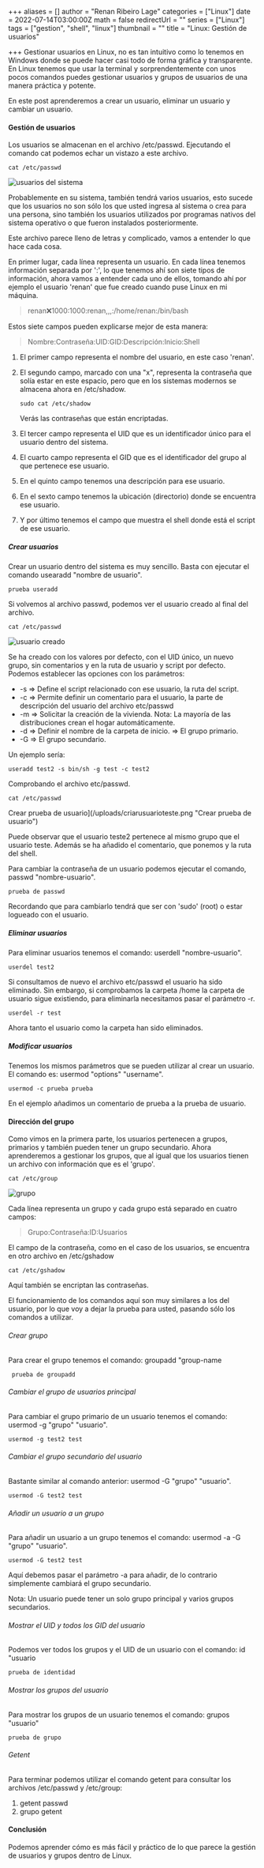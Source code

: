 +++
aliases = []
author = "Renan Ribeiro Lage"
categories = ["Linux"]
date = 2022-07-14T03:00:00Z
math = false
redirectUrl = ""
series = ["Linux"]
tags = ["gestion", "shell", "linux"]
thumbnail = ""
title = "Linux: Gestión de usuarios"

+++
Gestionar usuarios en Linux, no es tan intuitivo como lo tenemos en Windows donde se puede hacer casi todo de forma gráfica y transparente. En Linux tenemos que usar la terminal y sorprendentemente con unos pocos comandos puedes gestionar usuarios y grupos de usuarios de una manera práctica y potente.

En este post aprenderemos a crear un usuario, eliminar un usuario y cambiar un usuario.

#### Gestión de usuarios

Los usuarios se almacenan en el archivo /etc/passwd. Ejecutando el comando cat podemos echar un vistazo a este archivo.

    cat /etc/passwd

![usuarios del sistema](/uploads/usuariodosistema.png "usuarios del sistema")

Probablemente en su sistema, también tendrá varios usuarios, esto sucede que los usuarios no son sólo los que usted ingresa al sistema o crea para una persona, sino también los usuarios utilizados por programas nativos del sistema operativo o que fueron instalados posteriormente.

Este archivo parece lleno de letras y complicado, vamos a entender lo que hace cada cosa.

En primer lugar, cada línea representa un usuario. En cada línea tenemos información separada por ':', lo que tenemos ahí son siete tipos de información, ahora vamos a entender cada uno de ellos, tomando ahí por ejemplo el usuario 'renan' que fue creado cuando puse Linux en mi máquina.

> renan:x:1000:1000:renan,,,:/home/renan:/bin/bash

Estos siete campos pueden explicarse mejor de esta manera:

> Nombre:Contraseña:UID:GID:Descripción:Inicio:Shell

1. El primer campo representa el nombre del usuario, en este caso 'renan'.
2. El segundo campo, marcado con una "x", representa la contraseña que solía estar en este espacio, pero que en los sistemas modernos se almacena ahora en /etc/shadow.

       sudo cat /etc/shadow

   Verás las contraseñas que están encriptadas.
3. El tercer campo representa el UID que es un identificador único para el usuario dentro del sistema.
4. El cuarto campo representa el GID que es el identificador del grupo al que pertenece ese usuario.
5. En el quinto campo tenemos una descripción para ese usuario.
6. En el sexto campo tenemos la ubicación (directorio) donde se encuentra ese usuario.
7. Y por último tenemos el campo que muestra el shell donde está el script de ese usuario.

##### Crear usuarios

Crear un usuario dentro del sistema es muy sencillo. Basta con ejecutar el comando usearadd "nombre de usuario".

    prueba useradd

Si volvemos al archivo passwd, podemos ver el usuario creado al final del archivo.

    cat /etc/passwd

![usuario creado](/uploads/criadousuario.png "usuario creado")

Se ha creado con los valores por defecto, con el UID único, un nuevo grupo, sin comentarios y en la ruta de usuario y script por defecto. Podemos establecer las opciones con los parámetros:

* -s => Define el script relacionado con ese usuario, la ruta del script.
* -c => Permite definir un comentario para el usuario, la parte de descripción del usuario del archivo etc/passwd
* -m => Solicitar la creación de la vivienda. Nota: La mayoría de las distribuciones crean el hogar automáticamente.
* -d => Definir el nombre de la carpeta de inicio.
=> El grupo primario.
* -G => El grupo secundario.

Un ejemplo sería:

    useradd test2 -s bin/sh -g test -c test2

Comprobando el archivo etc/passwd.

    cat /etc/passwd

Crear prueba de usuario](/uploads/criarusuarioteste.png "Crear prueba de usuario")

Puede observar que el usuario teste2 pertenece al mismo grupo que el usuario teste. Además se ha añadido el comentario, que ponemos y la ruta del shell.

Para cambiar la contraseña de un usuario podemos ejecutar el comando, passwd "nombre-usuario".

    prueba de passwd 

Recordando que para cambiarlo tendrá que ser con 'sudo' (root) o estar logueado con el usuario.

##### Eliminar usuarios

Para eliminar usuarios tenemos el comando: userdell "nombre-usuario".

    userdel test2

Si consultamos de nuevo el archivo etc/passwd el usuario ha sido eliminado. Sin embargo, si comprobamos la carpeta /home la carpeta de usuario sigue existiendo, para eliminarla necesitamos pasar el parámetro -r.

    userdel -r test

Ahora tanto el usuario como la carpeta han sido eliminados.

##### Modificar usuarios

Tenemos los mismos parámetros que se pueden utilizar al crear un usuario. El comando es: usermod "options" "username".

    usermod -c prueba prueba

En el ejemplo añadimos un comentario de prueba a la prueba de usuario.

#### Dirección del grupo

Como vimos en la primera parte, los usuarios pertenecen a grupos, primarios y también pueden tener un grupo secundario. Ahora aprenderemos a gestionar los grupos, que al igual que los usuarios tienen un archivo con información que es el 'grupo'.

    cat /etc/group

![grupo](/cargas/grupo.png "grupo")

Cada línea representa un grupo y cada grupo está separado en cuatro campos:

> Grupo:Contraseña:ID:Usuarios

El campo de la contraseña, como en el caso de los usuarios, se encuentra en otro archivo en /etc/gshadow

    cat /etc/gshadow

Aquí también se encriptan las contraseñas.

El funcionamiento de los comandos aquí son muy similares a los del usuario, por lo que voy a dejar la prueba para usted, pasando sólo los comandos a utilizar.

###### Crear grupo

Para crear el grupo tenemos el comando: groupadd "group-name

     prueba de groupadd

###### Cambiar el grupo de usuarios principal

Para cambiar el grupo primario de un usuario tenemos el comando: usermod -g "grupo" "usuario".

    usermod -g test2 test

###### Cambiar el grupo secundario del usuario

Bastante similar al comando anterior: usermod -G "grupo" "usuario".

    usermod -G test2 test

###### Añadir un usuario a un grupo

Para añadir un usuario a un grupo tenemos el comando: usermod -a -G "grupo" "usuario".

    usermod -G test2 test

Aquí debemos pasar el parámetro -a para añadir, de lo contrario simplemente cambiará el grupo secundario.

Nota: Un usuario puede tener un solo grupo principal y varios grupos secundarios.

###### Mostrar el UID y todos los GID del usuario

Podemos ver todos los grupos y el UID de un usuario con el comando: id "usuario

    prueba de identidad

###### Mostrar los grupos del usuario 

Para mostrar los grupos de un usuario tenemos el comando: grupos "usuario"

    prueba de grupo

###### Getent

Para terminar podemos utilizar el comando getent para consultar los archivos /etc/passwd y /etc/group:

1. getent passwd
2. grupo getent

#### Conclusión

Podemos aprender cómo es más fácil y práctico de lo que parece la gestión de usuarios y grupos dentro de Linux.